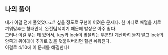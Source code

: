 ## 나의 풀이

내가 이걸 전에 풀었었다고? 싶을 정도로 구현이 어려운 문제다. 한 마디로 배열을 서로 끼워맞추는 형태인데, 완전탐색이기 때문에 발상은 아주 쉽다.  
그러나 이걸 푸는 데 있어서, key와 lock이 맞물리는 부분만 계산하려 들지 말고 lock의 양쪽과 위아래에 추가로 값을 덧붙여버리면 훨씬 쉬워진다.  
이걸로 4/10에 이 문제를 해결한다!  
